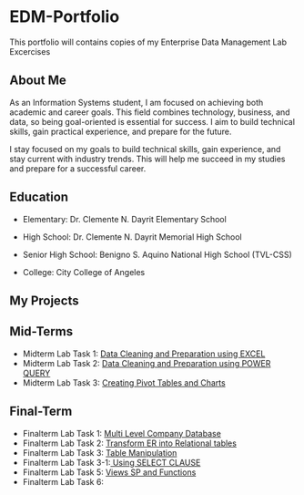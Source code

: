 # EDM-Portfolio
This portfolio will contains copies of my Enterprise Data Management Lab Excercises
## About Me
As an Information Systems student, I am focused on achieving both academic and career goals. This field combines technology, business, and data, so being goal-oriented is essential for success. 
I aim to build technical skills, gain practical experience, and prepare for the future.

I stay focused on my goals to build technical skills, gain experience, and stay current with industry trends. This will help me succeed in my studies and prepare for a successful career.

## Education
* Elementary: Dr. Clemente N. Dayrit Elementary School

* High School:  Dr. Clemente N. Dayrit Memorial High School

* Senior High School: Benigno S. Aquino National High School (TVL-CSS)

* College: City College of Angeles
## My Projects
## Mid-Terms
* Midterm Lab Task 1: [Data Cleaning and Preparation using EXCEL](Midterm%20Lab%20Task%201)
* Midterm Lab Task 2: [Data Cleaning and Preparation using POWER QUERY](Midterm%20Lab%20Task%202)
* Midterm Lab Task 3: [Creating Pivot Tables and Charts](Midterm%20Lab%20Task%203)

## Final-Term
* Finalterm Lab Task 1: [Multi Level Company Database](Finalterm%20Lab%20Task%201)
* Finalterm Lab Task 2: [Transform ER into Relational tables](Finalterm%20Lab%20Task%202)
* Finalterm Lab Task 3: [Table Manipulation](Finalterm%20Lab%20Task%203)
* Finalterm Lab Task 3-1:[ Using SELECT CLAUSE](Finalterm%20Lab%20Task%203.1)
* Finalterm Lab Task 5: [Views SP and Functions](FinalTerm%20Task%205)
* Finalterm Lab Task 6: []()
